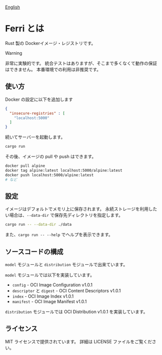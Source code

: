 [English](./README.en.md)

# Ferri とは

Rust 製の Dockerイメージ・レジストリです。

> [!WARNING]
> 非常に実験的です。
> 統合テストはありますが、そこまで多くなくて動作の保証はできません。
> 本番環境での利用は非推奨です。

## 使い方

Docker の設定に以下を追加します

```json
{
  "insecure-registries" : [
    "localhost:5000"
  ]
}
```

続いてサーバーを起動します。

```bash
cargo run
```

その後、イメージの pull や push はできます。

```bash
docker pull alpine
docker tag alpine:latest localhost:5000/alpine:latest
docker push localhost:5000/alpine:latest
# など
```

## 設定

イメージはデフォルトでメモリ上に保存されます。
永続ストレージを利用したい場合は、`--data-dir` で保存先ディレクトリを指定します。

```bash
cargo run -- --data-dir ./data
```

また、`cargo run -- --help` でヘルプを表示できます。

## ソースコードの構成

`model` モジュールと `distribution` モジュールで出来ています。

`model` モジュールでは以下を実装しています。

- `config` - OCI Image Configuration v1.0.1
- `descriptor` と `digest` - OCI Content Descriptors v1.0.1
- `index` - OCI Image Index v1.0.1
- `manifest` - OCI Image Manifest v1.0.1

`distribution` モジュールでは OCI Distribution v1.0.1 を実装しています。

## ライセンス

MIT ライセンスで提供されています。
詳細は LICENSE ファイルをご覧ください。
